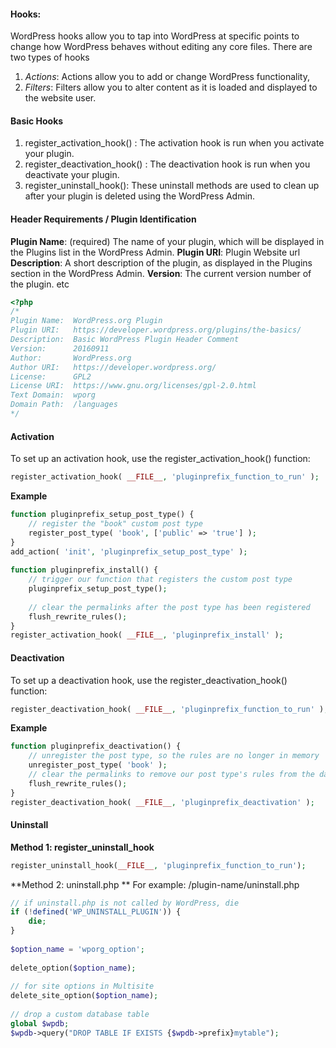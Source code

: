 #### Hooks: 
WordPress hooks allow you to tap into WordPress at specific points to change how WordPress behaves without editing any core files.
There are two types of hooks 

1. *Actions*: Actions allow you to add or change WordPress functionality,
2. *Filters*: Filters allow you to alter content as it is loaded and displayed to the website user.

#### Basic Hooks 
1. register_activation_hook() : The activation hook is run when you activate your plugin. 
2. register_deactivation_hook() : The deactivation hook is run when you deactivate your plugin. 
3. register_uninstall_hook(): These uninstall methods are used to clean up after your plugin is deleted using the WordPress Admin. 



#### Header Requirements / Plugin Identification

**Plugin Name**: (required) The name of your plugin, which will be displayed in the Plugins list in the WordPress Admin.
**Plugin URI**: Plugin Website url
**Description**: A short description of the plugin, as displayed in the Plugins section in the WordPress Admin. 
**Version**: The current version number of the plugin. etc

```php
<?php
/*
Plugin Name:  WordPress.org Plugin
Plugin URI:   https://developer.wordpress.org/plugins/the-basics/
Description:  Basic WordPress Plugin Header Comment
Version:      20160911
Author:       WordPress.org
Author URI:   https://developer.wordpress.org/
License:      GPL2
License URI:  https://www.gnu.org/licenses/gpl-2.0.html
Text Domain:  wporg
Domain Path:  /languages
*/
```


#### Activation 
To set up an activation hook, use the register_activation_hook() function:

```php
register_activation_hook( __FILE__, 'pluginprefix_function_to_run' );
```

**Example**
```php
function pluginprefix_setup_post_type() {
    // register the "book" custom post type
    register_post_type( 'book', ['public' => 'true'] );
}
add_action( 'init', 'pluginprefix_setup_post_type' );
 
function pluginprefix_install() {
    // trigger our function that registers the custom post type
    pluginprefix_setup_post_type();
 
    // clear the permalinks after the post type has been registered
    flush_rewrite_rules();
}
register_activation_hook( __FILE__, 'pluginprefix_install' );
```


   
#### Deactivation  
To set up a deactivation hook, use the register_deactivation_hook() function:

```php
register_deactivation_hook( __FILE__, 'pluginprefix_function_to_run' );
```
            
**Example**
```php
function pluginprefix_deactivation() {
    // unregister the post type, so the rules are no longer in memory
    unregister_post_type( 'book' );
    // clear the permalinks to remove our post type's rules from the database
    flush_rewrite_rules();
}
register_deactivation_hook( __FILE__, 'pluginprefix_deactivation' );
```


#### Uninstall   

**Method 1: register_uninstall_hook**
```php
register_uninstall_hook(__FILE__, 'pluginprefix_function_to_run');
```

**Method 2: uninstall.php **
For example: /plugin-name/uninstall.php
```php
// if uninstall.php is not called by WordPress, die
if (!defined('WP_UNINSTALL_PLUGIN')) {
    die;
}
 
$option_name = 'wporg_option';
 
delete_option($option_name);
 
// for site options in Multisite
delete_site_option($option_name);
 
// drop a custom database table
global $wpdb;
$wpdb->query("DROP TABLE IF EXISTS {$wpdb->prefix}mytable");
```



